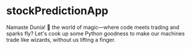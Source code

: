 # stockPredictionApp
Namaste Dunia! 🚀 the world of magic—where code meets trading and sparks fly? Let's cook up some Python goodness to make our machines trade like wizards, without us lifting a finger. 
